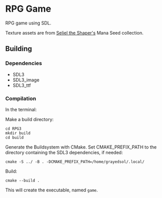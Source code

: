 # RPG Game
RPG game using SDL.

Texture assets are from [Seliel the Shaper's](https://seliel-the-shaper.itch.io/) Mana Seed collection.

## Building
### Dependencies
- SDL3
- SDL3_image
- SDL3_ttf

### Compilation
In the terminal:

Make a build directory:
```
cd RPG3
mkdir build
cd build
```

Generate the Buildsystem with CMake.
Set CMAKE_PREFIX_PATH to the directory containing the SDL3 dependencies, if needed:
```
cmake -S ../ -B . -DCMAKE_PREFIX_PATH=/home/grayedsol/.local/
```

Build:
```
cmake --build .
```

This will create the executable, named `game`.
